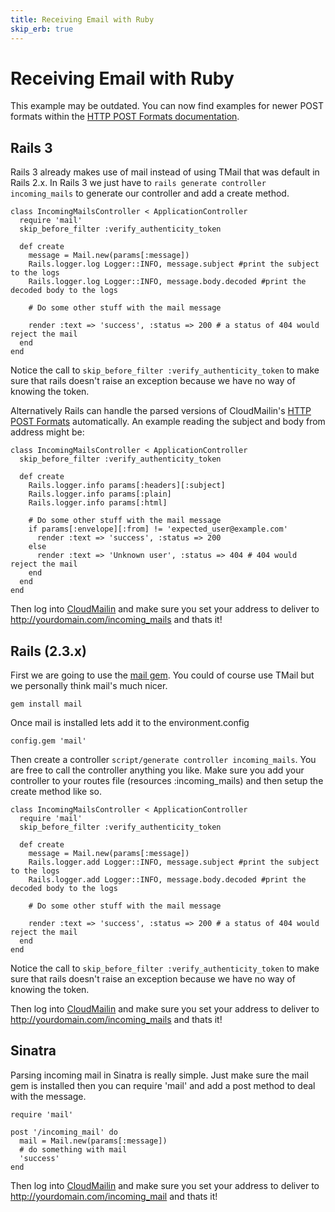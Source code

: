 ```yaml
---
title: Receiving Email with Ruby
skip_erb: true
---
```


# Receiving Email with Ruby

<div class="warning">This example may be outdated. You can now find examples for newer POST formats within the <a href="/http_post_formats/">HTTP POST Formats documentation</a>.</div>

## Rails 3

Rails 3 already makes use of mail instead of using TMail that was default in Rails 2.x. In Rails 3 we just have to `rails generate controller incoming_mails` to generate our controller and add a create method.

    class IncomingMailsController < ApplicationController    
      require 'mail'
      skip_before_filter :verify_authenticity_token
  
      def create
        message = Mail.new(params[:message])
        Rails.logger.log Logger::INFO, message.subject #print the subject to the logs
        Rails.logger.log Logger::INFO, message.body.decoded #print the decoded body to the logs
    
        # Do some other stuff with the mail message
    
        render :text => 'success', :status => 200 # a status of 404 would reject the mail
      end
    end

Notice the call to `skip_before_filter :verify_authenticity_token` to make sure that rails doesn't raise an exception because we have no way of knowing the token.

Alternatively Rails can handle the parsed versions of CloudMailin's [HTTP POST Formats](/http_post_formats/) automatically. An example reading the subject and body from address might be:

    class IncomingMailsController < ApplicationController    
      skip_before_filter :verify_authenticity_token
  
      def create
        Rails.logger.info params[:headers][:subject]
        Rails.logger.info params[:plain]
        Rails.logger.info params[:html]
    
        # Do some other stuff with the mail message
        if params[:envelope][:from] != 'expected_user@example.com'
          render :text => 'success', :status => 200
        else
          render :text => 'Unknown user', :status => 404 # 404 would reject the mail
        end
      end
    end

Then log into [CloudMailin](http://www.cloudmailin.com) and make sure you set your address to deliver to http://yourdomain.com/incoming_mails and thats it! 


## Rails (2.3.x)
First we are going to use the [mail gem](https://github.com/mikel/mail/). You could of course use TMail but we personally think mail's much nicer.

    gem install mail

Once mail is installed lets add it to the environment.config

    config.gem 'mail'

Then create a controller `script/generate controller incoming_mails`. You are free to call the controller anything you like. Make sure you add your controller to your routes file (resources :incoming_mails) and then setup the create method like so.

    class IncomingMailsController < ApplicationController    
      require 'mail'
      skip_before_filter :verify_authenticity_token
      
      def create
        message = Mail.new(params[:message])
        Rails.logger.add Logger::INFO, message.subject #print the subject to the logs
        Rails.logger.add Logger::INFO, message.body.decoded #print the decoded body to the logs
        
        # Do some other stuff with the mail message
        
        render :text => 'success', :status => 200 # a status of 404 would reject the mail
      end
    end

Notice the call to `skip_before_filter :verify_authenticity_token` to make sure that rails doesn't raise an exception because we have no way of knowing the token.

Then log into [CloudMailin](http://www.cloudmailin.com) and make sure you set your address to deliver to http://yourdomain.com/incoming_mails and thats it!


## Sinatra
Parsing incoming mail in Sinatra is really simple. Just make sure the mail gem is installed then you can require 'mail' and add a post method to deal with the message.

    require 'mail'

    post '/incoming_mail' do
      mail = Mail.new(params[:message])
      # do something with mail
      'success'
    end

Then log into [CloudMailin](http://www.cloudmailin.com) and make sure you set your address to deliver to http://yourdomain.com/incoming_mail and thats it!